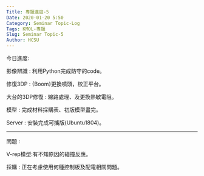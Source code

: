 ```yaml
---
Title: 專題進度-5
Date: 2020-01-20 5:50
Category: Seminar Topic-Log
Tags: KMOL-專題
Slug: Seminar Topic-5
Author: HCSU
---
```


今日進度:

影像辨識 : 利用Python完成防守的code。

修復3DP : {Boom}更換噴頭，校正平台。

大台的3DP修復 : 線路處理、及更換熱敏電阻。

模型 : 完成材料採購表、初版模型畫完。

Server : 安裝完成可攜版(Ubuntu1804)。

---

問題 : 

V-rep模型:有不知原因的碰撞反應。

採購 : 正在考慮使用何種控制板及配電相關問題。